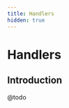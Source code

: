 ```yaml
---
title: Handlers
hidden: true
---
```


# Handlers

<div class="documentation__toc"></div>

## Introduction

@todo
